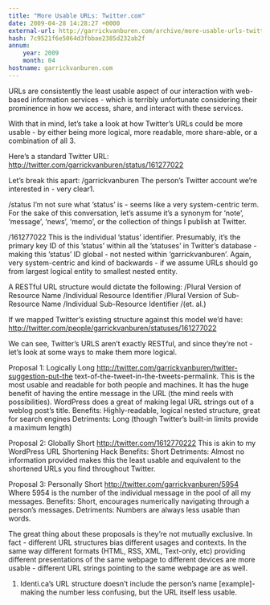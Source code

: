 ```yaml
---
title: "More Usable URLs: Twitter.com"
date: 2009-04-28 14:28:27 +0000
external-url: http://garrickvanburen.com/archive/more-usable-urls-twittercom
hash: 7c9521f6e5064d3fbbae2385d232ab2f
annum:
    year: 2009
    month: 04
hostname: garrickvanburen.com
---
```


URLs are consistently the least usable aspect of our interaction with web-based information services - which is terribly unfortunate considering their prominence in how we access, share, and interact with these services.  

With that in mind, let’s take a look at how Twitter’s URLs could be more usable - by either being more logical, more readable, more share-able, or a combination of all 3.

Here’s a standard Twitter URL:
http://twitter.com/garrickvanburen/status/161277022

Let’s break this apart:
/garrickvanburen
The person’s Twitter account we’re interested in - very clear1. 

/status
I’m not sure what ’status’ is - seems like a very system-centric term. For the sake of this conversation, let’s assume it’s a synonym for ‘note’, ‘message’, ‘news’, ‘memo’, or the collection of things I publish at Twitter.

/161277022
This is the individual ’status’ identifier. Presumably, it’s the primary key ID of this ’status’ within all the ’statuses’ in Twitter’s database - making this ’status’ ID global - not nested within ‘garrickvanburen’.   Again, very system-centric and kind of backwards - if we assume URLs should go from largest logical entity to smallest nested entity. 

A RESTful URL structure would dictate the following:
/Plural Version of Resource Name
/Individual Resource Identifier
/Plural Version of Sub-Resource Name
/Individual Sub-Resource Identifier
/(et. al.)


If we mapped Twitter’s existing structure against this model we’d have:
http://twitter.com/people/garrickvanburen/statuses/161277022

We can see, Twitter’s URLS aren’t exactly RESTful, and since they’re not - let’s look at some ways to make them more logical.

Proposal 1: Logically Long
http://twitter.com/garrickvanburen/twitter-suggestion-put-the text-of-the-tweet-in-the-tweets-permalink.
This is the most usable and readable for both people and machines. It has the huge benefit of having the entire message in the URL (the mind reels with possibilities). WordPress does a great of making legal URL strings out of a weblog post’s title.
Benefits: Highly-readable, logical nested structure, great for search engines
Detriments: Long (though Twitter’s built-in limits provide a maximum length)

Proposal 2: Globally Short
http://twitter.com/1612770222
This is akin to my WordPress URL Shortening Hack
Benefits: Short
Detriments:  Almost no information provided makes this the least usable and equivalent to the shortened URLs you find throughout Twitter.

Proposal 3: Personally Short
http://twitter.com/garrickvanburen/5954
Where 5954 is the number of the individual message in the pool of all my messages.
Benefits: Short, encourages numerically navigating through a person’s messages.
Detriments: Numbers are always less usable than words.

The great thing about these proposals is they’re not mutually exclusive. In fact - different URL structures bias different usages and contexts. In the same way different formats (HTML, RSS, XML, Text-only, etc) providing different presentations of the same webpage to different devices are more usable - different URL strings pointing to the same webpage are as well. 


1. Identi.ca’s URL structure doesn’t include the person’s name [example]- making the number less confusing, but the URL itself less usable.


